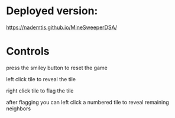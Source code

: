 # Deployed version:
https://nademtis.github.io/MineSweeperDSA/

# Controls
press the smiley button to reset the game

left click tile to reveal the tile

right click tile to flag the tile

after flagging you can left click a numbered tile to reveal remaining neighbors
